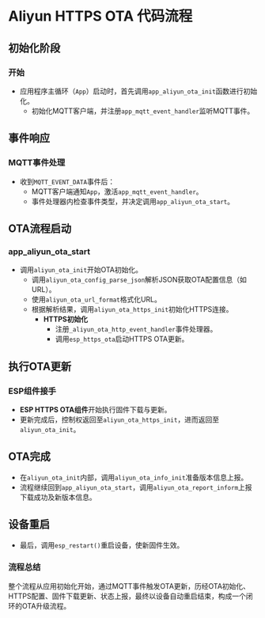 # Aliyun HTTPS OTA 代码流程

## 初始化阶段

### 开始

- 应用程序主循环（`App`）启动时，首先调用`app_aliyun_ota_init`函数进行初始化。
  - 初始化MQTT客户端，并注册`app_mqtt_event_handler`监听MQTT事件。

## 事件响应

### MQTT事件处理

- 收到`MQTT_EVENT_DATA`事件后：
  - MQTT客户端通知`App`，激活`app_mqtt_event_handler`。
  - 事件处理器内检查事件类型，并决定调用`app_aliyun_ota_start`。

## OTA流程启动

### app_aliyun_ota_start

- 调用`aliyun_ota_init`开始OTA初始化。
  - 调用`aliyun_ota_config_parse_json`解析JSON获取OTA配置信息（如URL）。
  - 使用`aliyun_ota_url_format`格式化URL。
  - 根据解析结果，调用`aliyun_ota_https_init`初始化HTTPS连接。
    - **HTTPS初始化**
      - 注册`_aliyun_ota_http_event_handler`事件处理器。
      - 调用`esp_https_ota`启动HTTPS OTA更新。

## 执行OTA更新

### ESP组件接手

- **ESP HTTPS OTA组件**开始执行固件下载与更新。
- 更新完成后，控制权返回至`aliyun_ota_https_init`，进而返回至`aliyun_ota_init`。

## OTA完成

- 在`aliyun_ota_init`内部，调用`aliyun_ota_info_init`准备版本信息上报。
- 流程继续回到`app_aliyun_ota_start`，调用`aliyun_ota_report_inform`上报下载成功及新版本信息。

## 设备重启

- 最后，调用`esp_restart()`重启设备，使新固件生效。

### 流程总结

整个流程从应用初始化开始，通过MQTT事件触发OTA更新，历经OTA初始化、HTTPS配置、固件下载更新、状态上报，最终以设备自动重启结束，构成一个闭环的OTA升级流程。
